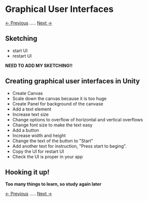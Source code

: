# Graphical User Interfaces
[<- Previous](README-4-3.md) ..... [Next ->](README-4-5.md)

## Sketching

* start UI
* restart UI

**NEED TO ADD MY SKETCHING!!**

## Creating graphical user interfaces in Unity

* Create Canvas
* Scale down the canvas because it is too huge
* Create Panel for background of the canvase
* Add a text element
* Increase text size
* Change options to overflow of horizontal and vertical overflows
* Change font size to make the text easy
* Add a button
* Increase width and height
* Change the text of the button to "Start"
* Add another text for instruction, "Press start to beging".
* Copy the UI for restart UI
* Check the UI is proper in your app

## Hooking it up!

**Too many things to learn, so study again later**

[<- Previous](README-4-3.md) ..... [Next ->](README-4-5.md)

